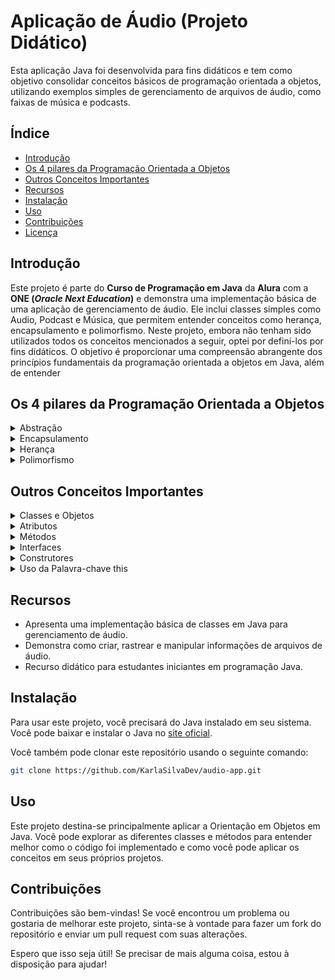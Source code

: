 # Aplicação de Áudio (Projeto Didático)

Esta aplicação Java foi desenvolvida para fins didáticos e tem como objetivo consolidar conceitos básicos de programação orientada a objetos, utilizando exemplos simples de gerenciamento de arquivos de áudio, como faixas de música e podcasts.

## Índice

- [Introdução](#introdução)
- [Os 4 pilares da Programação Orientada a Objetos](#os-4-pilares-da-programação-orientada-a-objetos)
- [Outros Conceitos Importantes](#outros-conceitos-importantes)
- [Recursos](#recursos)
- [Instalação](#instalação)
- [Uso](#uso)
- [Contribuições](#contribuições)
- [Licença](#licença)

## Introdução

Este projeto é parte do **Curso de Programação em Java** da **Alura** com a **ONE (*Oracle Next Education*)** e demonstra uma implementação básica de uma aplicação de gerenciamento de áudio. Ele inclui classes simples como Audio, Podcast e Música, que permitem entender conceitos como herança, encapsulamento e polimorfismo. 
Neste projeto, embora não tenham sido utilizados todos os conceitos mencionados a seguir, optei por definí-los por fins didáticos. O objetivo é proporcionar uma compreensão abrangente dos princípios fundamentais da programação orientada a objetos em Java, além de entender

## Os 4 pilares da Programação Orientada a Objetos
<details>
  <summary>Abstração</summary>
  
  Abstração é o processo de identificar e focar nos **aspectos essenciais** de um objeto, ignorando detalhes irrelevantes. Ela permite modelar objetos do mundo real de forma simplificada, extraindo apenas as **características** e **comportamentos** mais importantes para o contexto do sistema.

Na prática, a abstração é alcançada através da definição de classes e interfaces que representam entidades do mundo real, encapsulando seus atributos e métodos relevantes. Isso permite aos programadores criar modelos conceituais que refletem a realidade de forma organizada e estruturada.

A principal vantagem da abstração é sua **capacidade de simplificar a complexidade do mundo real**. Isso promove a **reusabilidade do código**, **facilita a manutenção** e **aumenta a compreensão do sistema** como um todo.
</details>

<details>
  <summary>Encapsulamento</summary>
  
  Em Java, o encapsulamento é alcançado através da definição de **modificadores de acesso**, como `private`, `protected` e `public`, controlam a visibilidade dos membros de uma classe. Eles determinam quem pode acessar ou modificar os atributos e métodos de uma classe, garantindo o **encapsulamento** e a **segurança dos dados**.
  
  Os atributos são comumente definidos como privados (`private`) e os métodos como públicos (`public`) para acessar os atributos e modificá-los. Estes métodos, conhecidos como getters e setters, permitem que os objetos interajam com os atributos de uma classe de forma segura e controlada. Os **getters** são métodos que retornam o valor de um atributo, enquanto os **setters** são métodos que definem ou atualizam o valor de um atributo.
  
  O encapsulamento promove a **segurança** e a **integridade dos dados**, evitando acesso direto e não autorizado aos atributos de uma classe. Ele também facilita a manutenção do código, pois qualquer alteração na implementação interna da classe não afetará os outros componentes do sistema que a utilizam.

</details>
<details>
  <summary>Herança</summary>
  
  A herança é um dos pilares da programação orientada a objetos, permitindo que uma classe (**subclasse**) herde os atributos e métodos de outra classe (**superclasse**). Isso promove a **reutilização de código** e a **criação de hierarquias de classes**, onde classes mais especializadas podem estender ou modificar o comportamento de classes mais genéricas.
  Em Java, a herança é implementada usando a palavra-chave `extends`. Uma classe pode herdar de uma única classe pai, mas pode ser herdada por várias classes filhas, formando uma hierarquia de herança.
  
  A subclasse herda todos os membros (atributos e métodos) da superclasse, mas não consegue acessar diretamente atributos privados que foram herdados. Ela pode adicionar novos membros, modificar os membros existentes ou até mesmo ocultar membros da superclasse usando os modificadores de acesso.
  A herança em Java promove o princípio do polimorfismo, onde objetos de classes diferentes podem ser tratados de maneira uniforme. Isso permite que classes filhas sejam usadas onde quer que sua superclasse seja esperada, tornando o **código mais flexível e fácil de manter**.

</details>
<details>
  <summary>Polimorfismo</summary>
  
  O polimorfismo permite tratar objetos de diferentes classes de maneira uniforme. Ele é alcançado através de sobrescrita de métodos (**override**) e sobrecarga de métodos (**overload**).
  
  **Sobrescrita de Métodos (Override):** Permite que uma subclasse forneça uma implementação específica para um método já definido na superclasse. Isso promove a flexibilidade ao executar comportamentos específicos da subclasse.
  
  **Sobrecarga de Métodos (Overload):** Permite que uma classe defina vários métodos com o mesmo nome, mas diferentes listas de parâmetros. Isso oferece conveniência e flexibilidade na chamada de métodos.
  
  O polimorfismo promove a **reutilização de código**, **modularidade** e **flexibilidade do sistema**, permitindo lidar com uma variedade de situações de forma eficiente.
</details>


## Outros Conceitos Importantes

<details>
  <summary>Classes e Objetos</summary>

  Classes são modelos para objetos, que representam entidades do mundo real. Objetos são instâncias de classes, com atributos (dados) e métodos (comportamentos) associados.
</details>
<details>
  <summary>Atributos</summary>

  Os atributos são as variáveis definidas dentro de uma classe que representam as características dos objetos dessa classe.
</details>
<details>
  <summary>Métodos</summary>

  São blocos de código que definem comportamentos de objetos. Eles podem ser públicos, privados ou protegidos, e podem ser acessados por outros objetos para realizar ações específicas.

</details>
<details>
  <summary>Interfaces</summary>

  São contratos que definem um conjunto de métodos que uma classe deve implementar. Elas promovem o desacoplamento e a extensibilidade do código, permitindo que classes diferentes implementem o mesmo conjunto de métodos de maneiras diferentes.
Em Java, são implementadas através da palavra chave `implements`.
</details>
<details>
  <summary>Construtores</summary>

  São métodos especiais que são chamados automaticamente quando um objeto é criado. Eles são usados para inicializar os atributos de um objeto e prepará-lo para uso.
</details>
<details>
  <summary>Uso da Palavra-chave this</summary>

  A palavra-chave `this` é utilizada para referenciar o objeto atual dentro de uma classe. Ela é comumente utilizada para distinguir entre atributos de instância e parâmetros em métodos ou construtores, evitando ambiguidades.

</details>

## Recursos

- Apresenta uma implementação básica de classes em Java para gerenciamento de áudio.
- Demonstra como criar, rastrear e manipular informações de arquivos de áudio.
- Recurso didático para estudantes iniciantes em programação Java.

## Instalação

Para usar este projeto, você precisará do Java instalado em seu sistema. Você pode baixar e instalar o Java no [site oficial](https://www.oracle.com/java/technologies/javase-jdk11-downloads.html).

Você também pode clonar este repositório usando o seguinte comando:

```bash
git clone https://github.com/KarlaSilvaDev/audio-app.git
```

## Uso

Este projeto destina-se principalmente aplicar a Orientação em Objetos em Java. Você pode explorar as diferentes classes e métodos para entender melhor como o código foi implementado e como você pode aplicar os conceitos em seus próprios projetos.

## Contribuições

Contribuições são bem-vindas! Se você encontrou um problema ou gostaria de melhorar este projeto, sinta-se à vontade para fazer um fork do repositório e enviar um pull request com suas alterações.

Espero que isso seja útil! Se precisar de mais alguma coisa, estou à disposição para ajudar!






